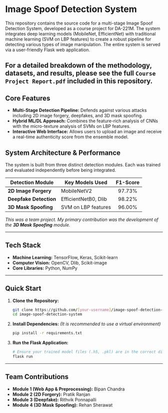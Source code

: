 # Image Spoof Detection System

This repository contains the source code for a multi-stage Image Spoof Detection System, developed as a course project for DA-221M. The system integrates deep learning models (MobileNet, EfficientNet) with traditional machine learning (SVM on LBP features) to create a robust pipeline for detecting various types of image manipulation. The entire system is served via a user-friendly Flask web application.

**For a detailed breakdown of the methodology, datasets, and results, please see the full `Course Project Report.pdf` included in this repository.**
---

## Core Features
-   **Multi-Stage Detection Pipeline:** Defends against various attacks including 2D image forgery, deepfakes, and 3D mask spoofing.
-   **Hybrid ML/DL Approach:** Combines the feature-rich analysis of CNNs with the micro-texture analysis of SVMs on LBP features.
-   **Interactive Web Interface:** Allows users to upload an image and receive a real-time authenticity score from the ensemble model.

## System Architecture & Performance
The system is built from three distinct detection modules. Each was trained and evaluated independently before being integrated.

| Detection Module       | Key Models Used        | F1-Score |
| ---------------------- | ---------------------- | :------: |
| **2D Image Forgery**   | MobileNetV2            | 97.73%   |
| **Deepfake Detection** | EfficientNetB0, Dlib   | 98.22%   |
| **3D Mask Spoofing**   | SVM on LBP features    | 96.00%   |

*This was a team project. My primary contribution was the development of the **3D Mask Spoofing** module.*

---

## Tech Stack
-   **Machine Learning:** TensorFlow, Keras, Scikit-learn
-   **Computer Vision:** OpenCV, Dlib, Scikit-image
-   **Core Libraries:** Python, NumPy

---

## Quick Start

1.  **Clone the Repository:**
    ```bash
    git clone https://github.com/[your-username]/image-spoof-detection-system.git
    cd image-spoof-detection-system
    ```

2.  **Install Dependencies:**
    *(It is recommended to use a virtual environment)*
    ```bash
    pip install -r requirements.txt
    ```

3.  **Run the Flask Application:**
    ```bash
    # Ensure your trained model files (.h5, .pkl) are in the correct directory
    flask run
    ```
---

## Team Contributions
-   **Module 1 (Web App & Preprocessing):** Bipan Chandra
-   **Module 2 (2D Forgery):** Pratik Ranjan
-   **Module 3 (Deepfake):** Rithvik Ponnapalli
-   **Module 4 (3D Mask Spoofing):** Rehan Sherawat
